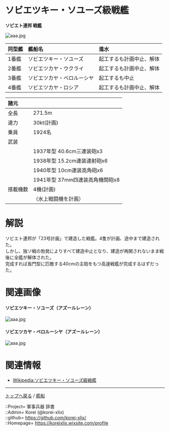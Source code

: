# ソビエツキー・ソユーズ級戦艦
**ソビエト連邦 戦艦**

![aaa.jpg](https://bn02pap001files.storage.live.com/y4mvbFqFByF-8_QxvCzLTABkNmZViT26QMgPNllk0zT4oDOudRNJ2xXS8i75MB0EJ-XBs1LtpiwqKZbc_p-YoB-G9zyGTyv-Tpo5tgo4bVjPmwtCihFSr3kpIUJyP1hoDcnGCbHQ1RYXb1SFaNVURKI3kg-hjCtTAD0uMgpPAD31nvSRBcWll00CZneACjtICiB?width=640&height=508&cropmode=none)  
  


|同型艦  |艦船名  |進水  |
|:--|:--|:--|
|1番艦  |ソビエツキー・ソユーズ     |起工するも計画中止、解体  |
|2番艦  |ソビエツカヤ・ウクライ     |起工するも計画中止、解体  |
|3番艦  |ソビエツカヤ・ベロルーシヤ |起工するも中止  |
|4番艦  |ソビエツカヤ・ロシア       |起工するも計画中止、解体  |


|諸元  |  |
|:--|:--|
|全長  |271.5m  |
|速力  |30kt(計画)  |
|乗員  |1924名  |
|武装  |  |
||1937年型 40.6cm三連装砲x3  |
||1938年型 15.2cm連装速射砲x6  |
||1940年型 10cm連装高角砲x6  |
||1941年型 37mm四連装高角機関砲x8  |
|搭載機数  |4機(計画)  |
||（水上戦闘機を計画）  |


# 解説
ソビエト連邦が「23号計画」で建造した戦艦。4隻が計画、途中まで建造された。  
しかし、独ソ戦の勃発によりすべて建造中止となり、建造が再開されないまま戦後に全艦が解体された。  
完成すれば長門型に匹敵する40cmの主砲をもつ高速戦艦が完成するはずだった。  


# 関連画像

#### ソビエツキー・ソユーズ（アズールレーン）
![aaa.jpg](https://bn02pap001files.storage.live.com/y4msN_w_vJoVp5mDfnGxRJXqkcDtbhJw9SiKyViwqjmbfTjqK6l9BaSPhh9DbzF2aYtUxW9caRYd3c8cFodFa0GUfsc5uD6Fv69BZ6UQ6WF-Kwz20DFIUidK2iGVjiJ0BYtuz606fzZasG0FJAyv-LrU6G_PF_xHFqa-l900LOoIzJf-yJBJ_Hm6pvj9U7eiR0Q?width=640&height=360&cropmode=none)  
  

#### ソビエツカヤ・ベロルーシヤ（アズールレーン）
![aaa.jpg](https://bn02pap001files.storage.live.com/y4mNJw89vyvGcR7YRA9FtbsfSBpF_UdSIF-XeCsi9vkd4xgQbtQdhL35HHUrhf-uLkAMRB1SHHZ68Yv5gZ8ir2chJWP8cYpUmLxHBeSitTHpVYOlC-kUbS16dpH-Jltut7BsfHOXdoK8uHwK0p7Xu8rDhAdX9yesABGT5HCdSwCxl8d_t_tFhg5F9Fh_cBS7g-U?width=640&height=360&cropmode=none)  
  


# 関連情報
* [Wikipedia:ソビエツキー・ソユーズ級戦艦](https://ja.wikipedia.org/wiki/%E3%82%BD%E3%83%93%E3%82%A8%E3%83%84%E3%82%AD%E3%83%BC%E3%83%BB%E3%82%BD%E3%83%A6%E3%83%BC%E3%82%BA%E7%B4%9A%E6%88%A6%E8%89%A6)


***
[トップへ戻る](/readme.md) / [艦船](/ship/readme.md)  
  
::Project= 軍事兵器 辞書  
::Admin= Korei (@korei-xlix)  
::github= https://github.com/korei-xlix/  
::Homepage= https://koreixlix.wixsite.com/profile  
